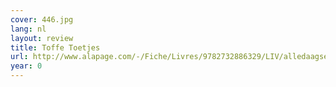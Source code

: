 ```yaml
---
cover: 446.jpg
lang: nl
layout: review
title: Toffe Toetjes
url: http://www.alapage.com/-/Fiche/Livres/9782732886329/LIV/alledaagse-toetjes-palla.htm?fulltext=toffe%20toetjes&id=230971239829580&donnee_appel=ALAPAGE
year: 0
---
```

